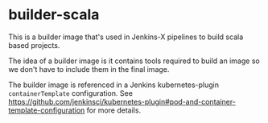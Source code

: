 # builder-scala

This is a builder image that's used in Jenkins-X pipelines to build scala based projects.

The idea of a builder image is it contains tools required to build an image so we don't have to include them in the final image.

The builder image is referenced in a Jenkins kubernetes-plugin `containerTemplate` configuration. See https://github.com/jenkinsci/kubernetes-plugin#pod-and-container-template-configuration for more details.